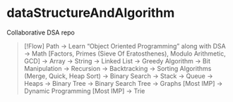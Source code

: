 # dataStructureAndAlgorithm
Collaborative DSA repo

>[!Flow] Path
→ Learn “Object Oriented Programming” along with DSA
→ Math [Factors, Primes (Sieve Of Eratosthenes), Modulo Arithmetic, GCD]
→ Array
→ String
→ Linked List
→ Greedy Algorithm
→ Bit Manipulation
→ Recursion
→ Backtracking
→ Sorting Algorithms (Merge, Quick, Heap Sort)
→ Binary Search
→ Stack
→ Queue
→ Heaps
→ Binary Tree
→ Binary Search Tree
→ Graphs [Most IMP]
→ Dynamic Programming [Most IMP]
→ Trie



